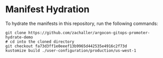 # Manifest Hydration

To hydrate the manifests in this repository, run the following commands:

```shell
git clone https://github.com/zachaller/argocon-gitops-promoter-hydrate-demo
# cd into the cloned directory
git checkout fa73d3ff1e0eeef13b9965d442535e4916c2f73d
kustomize build ./user-configuration/production/us-west-1
```
